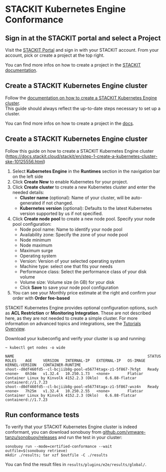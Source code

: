 # STACKIT Kubernetes Engine Conformance

## Sign in at the STACKIT portal and select a Project

Visit the [STACKIT Portal](https://portal.stackit.cloud/) and sign in with your
STACKIT account. From your account, pick or create a project at the top right.

You can find more infos on how to create a project in the [STACKIT documentation](https://docs.stackit.cloud/stackit/en/create-project-117244204.html).

## Create a STACKIT Kubernetes Engine cluster

Follow the [documentation on how to create a STACKIT Kubernetes Engine cluster](https://docs.stackit.cloud/stackit/en/step-1-create-a-kubernetes-cluster-ske-10125556.html).  
This guide should always reflect the up-to-date steps necessary to set up a
cluster.

You can find more infos on how to create a project in the [docs](https://docs.stackit.cloud/stackit/en/create-project-117244204.html).

## Create a STACKIT Kubernetes Engine cluster

Follow this guide on how to create a STACKIT Kubernetes Engine cluster (<https://docs.stackit.cloud/stackit/en/step-1-create-a-kubernetes-cluster-ske-10125556.html>)

1. Select **Kubernetes Engine** in the **Runtimes** section in the navigation bar on the left side
2. Click **Create New** to enable Kubernetes for your project.
3. Click **Create cluster** to create a new Kubernetes cluster and enter the needed details:
    - **Cluster name** (optional): Name of your cluster, will be auto-generated if not changed.
    - **Kubernetes version** (optional): Defaults to the latest Kubernetes version supported by us if not specified.
4. Click **Create node pool** to create a new node pool. Specify your node pool configuration:
    - Node pool name: Name to identify your node pool
    - Availability zone: Specify the zone of your node pool
    - Node minimum
    - Node maximum
    - Maximum surge
    - Operating system
    - Version: Version of your selected operating system
    - Machine type: select one that fits your needs
    - Performance class: Select the performance class of your disk volume
    - Volume size: Volume size (in GB) for your disk
    - Click **Save** to save your node pool configuration
5. You can see your Monthly price estimate at the right and confirm your order with **Order fee-based**

STACKIT Kubernetes Engine provides optional configuration options, such as
**ACL Restriction** or **Monitoring Integration**. These are not described here,
as they are not needed to create a simple cluster. For more information on
advanced topics and integrations, see the
[Tutorials Overview](https://docs.stackit.cloud/stackit/en/tutorials-ske-66683162.html).

Download your kubeconfig and verify your cluster is up and running:

```
~ kubectl get nodes -o wide

NAME                                                            STATUS   ROLES    AGE     VERSION   INTERNAL-IP   EXTERNAL-IP   OS-IMAGE                                             KERNEL-VERSION   CONTAINER-RUNTIME
shoot--d0df460fd5--cl-bcjiib8g-pool-e56774tagx-z1-5f867-7kfgt   Ready    <none>   6h34m   v1.32.4   10.250.1.73   <none>        Flatcar Container Linux by Kinvolk 4152.2.3 (Oklo)   6.6.88-flatcar   containerd://1.7.23
shoot--d0df460fd5--cl-bcjiib8g-pool-e56774tagx-z1-5f867-wvz4n   Ready    <none>   7h25m   v1.32.4   10.250.2.55   <none>        Flatcar Container Linux by Kinvolk 4152.2.3 (Oklo)   6.6.88-flatcar   containerd://1.7.23
```

## Run conformance tests

To verify that your STACKIT Kubernetes Engine cluster is indeed conformant, you
can download sonobuoy from
[github.com/vmware-tanzu/sonobuoy/releases](https://github.com/vmware-tanzu/sonobuoy/releases)
and run the test in your cluster:

```
sonobuoy run --mode=certified-conformance --wait
outfile=$(sonobuoy retrieve)
mkdir ./results; tar xzf $outfile -C ./results
```

You can find the result files in `results/plugins/e2e/results/global/`.
